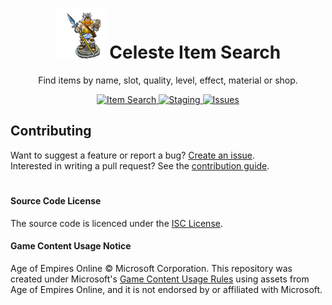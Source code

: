 <h1 align="center">
  <img alt="Logo" src="assets/good-guy.png" height="80">
  Celeste Item Search
</h1>

<p align="center">
 Find items by name, slot, quality, level, effect, material or shop.
</p>

<p align="center">
  <a href="https://items.projectceleste.com">
    <img alt="Item Search" src="https://flat.badgen.net/badge//item search?icon=chrome">
  </a>
  <a href="https://celeste-item-search.netlify.com/">
    <img alt="Staging" src="https://flat.badgen.net/badge//staging/cyan?icon=chrome">
  </a>
  <a href="https://github.com/n4bb12/celeste-item-search/issues/new">
    <img alt="Issues" src="https://flat.badgen.net/badge/github/create issue/pink?icon=github">
  </a>
</p>

## Contributing

Want to suggest a feature or report a bug? [Create an issue](https://github.com/n4bb12/celeste-item-search/issues/new).  
Interested in writing a pull request? See the [contribution guide](CONTRIBUTING.md).

#

#### Source Code License

The source code is licenced under the [ISC License](LICENSE).

#### Game Content Usage Notice

Age of Empires Online © Microsoft Corporation. This repository was created under Microsoft's [Game Content Usage Rules](https://www.xbox.com/en-us/developers/rules) using assets from Age of Empires Online, and it is not endorsed by or affiliated with Microsoft.
